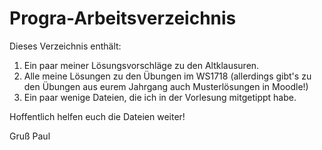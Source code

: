 # Progra-Arbeitsverzeichnis

Dieses Verzeichnis enthält:

1. Ein paar meiner Lösungsvorschläge zu den Altklausuren.
2. Alle meine Lösungen zu den Übungen im WS1718 (allerdings gibt's zu den Übungen aus eurem Jahrgang auch Musterlösungen in Moodle!)
3. Ein paar wenige Dateien, die ich in der Vorlesung mitgetippt habe.

Hoffentlich helfen euch die Dateien weiter!

Gruß
Paul
